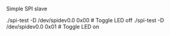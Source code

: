 Simple SPI slave

./spi-test -D /dev/spidev0.0 0x00   # Toggle LED off
./spi-test -D /dev/spidev0.0 0x01   # Toggle LED on
